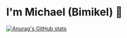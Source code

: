 # I'm Michael (Bimikel) 👋

[![Anurag's GitHub stats](https://github-readme-stats.vercel.app/api?username=Bimikel&show_icons=true&theme=cobalt)](https://github.com/Bimikel/github-readme-stats)

<!--
**Bimikel/bimikel** is a ✨ _special_ ✨ repository because its `README.md` (this file) appears on your GitHub profile.

Here are some ideas to get you started:

- 🔭 I’m currently working on ...
- 🌱 I’m currently learning ...
- 👯 I’m looking to collaborate on ...
- 🤔 I’m looking for help with ...
- 💬 Ask me about ...
- 📫 How to reach me: ...
- 😄 Pronouns: ...
- ⚡ Fun fact: ...
-->
